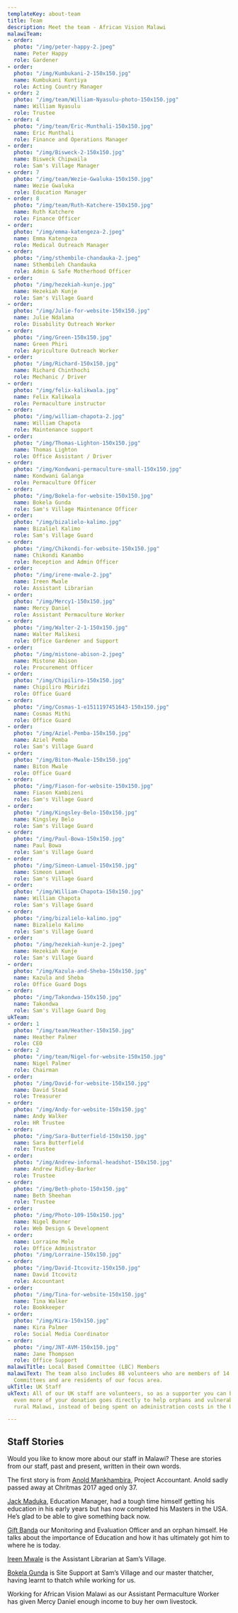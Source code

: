 ```yaml
---
templateKey: about-team
title: Team
description: Meet the team - African Vision Malawi
malawiTeam:
- order: 
  photo: "/img/peter-happy-2.jpeg"
  name: Peter Happy
  role: Gardener
- order: 
  photo: "/img/Kumbukani-2-150x150.jpg"
  name: Kumbukani Kuntiya
  role: Acting Country Manager
- order: 2
  photo: "/img/team/William-Nyasulu-photo-150x150.jpg"
  name: William Nyasulu
  role: Trustee
- order: 4
  photo: "/img/team/Eric-Munthali-150x150.jpg"
  name: Eric Munthali
  role: Finance and Operations Manager
- order: 
  photo: "/img/Bisweck-2-150x150.jpg"
  name: Bisweck Chipwaila
  role: Sam's Village Manager
- order: 7
  photo: "/img/team/Wezie-Gwaluka-150x150.jpg"
  name: Wezie Gwaluka
  role: Education Manager
- order: 8
  photo: "/img/team/Ruth-Katchere-150x150.jpg"
  name: Ruth Katchere
  role: Finance Officer
- order: 
  photo: "/img/emma-katengeza-2.jpeg"
  name: Emma Katengeza
  role: Medical Outreach Manager
- order: 
  photo: "/img/sthembile-chandauka-2.jpeg"
  name: Sthembileh Chandauka
  role: Admin & Safe Motherhood Officer
- order: 
  photo: "/img/hezekiah-kunje.jpg"
  name: Hezekiah Kunje
  role: Sam's Village Guard
- order: 
  photo: "/img/Julie-for-website-150x150.jpg"
  name: Julie Ndalama
  role: Disability Outreach Worker
- order: 
  photo: "/img/Green-150x150.jpg"
  name: Green Phiri
  role: Agriculture Outreach Worker
- order: 
  photo: "/img/Richard-150x150.jpg"
  name: Richard Chinthochi
  role: Mechanic / Driver
- order: 
  photo: "/img/felix-kalikwala.jpg"
  name: Felix Kalikwala
  role: Permaculture instructor
- order: 
  photo: "/img/william-chapota-2.jpg"
  name: William Chapota
  role: Maintenance support
- order: 
  photo: "/img/Thomas-Lighton-150x150.jpg"
  name: Thomas Lighton
  role: Office Assistant / Driver
- order: 
  photo: "/img/Kondwani-permaculture-small-150x150.jpg"
  name: Kondwani Galanga
  role: Permaculture Officer
- order: 
  photo: "/img/Bokela-for-website-150x150.jpg"
  name: Bokela Gunda
  role: Sam's Village Maintenance Officer
- order: 
  photo: "/img/bizalielo-kalimo.jpg"
  name: Bizaliel Kalimo
  role: Sam's Village Guard
- order: 
  photo: "/img/Chikondi-for-website-150x150.jpg"
  name: Chikondi Kanambo
  role: Reception and Admin Officer
- order: 
  photo: "/img/irene-mwale-2.jpg"
  name: Ireen Mwale
  role: Assistant Librarian
- order: 
  photo: "/img/Mercy1-150x150.jpg"
  name: Mercy Daniel
  role: Assistant Permaculture Worker
- order: 
  photo: "/img/Walter-2-1-150x150.jpg"
  name: Walter Malikesi
  role: Office Gardener and Support
- order: 
  photo: "/img/mistone-abison-2.jpeg"
  name: Mistone Abison
  role: Procurement Officer
- order: 
  photo: "/img/Chipiliro-150x150.jpg"
  name: Chipiliro Mbiridzi
  role: Office Guard
- order: 
  photo: "/img/Cosmas-1-e1511197451643-150x150.jpg"
  name: Cosmas Mithi
  role: Office Guard
- order: 
  photo: "/img/Aziel-Pemba-150x150.jpg"
  name: Aziel Pemba
  role: Sam's Village Guard
- order: 
  photo: "/img/Biton-Mwale-150x150.jpg"
  name: Biton Mwale
  role: Office Guard
- order: 
  photo: "/img/Fiason-for-website-150x150.jpg"
  name: Fiason Kambizeni
  role: Sam's Village Guard
- order: 
  photo: "/img/Kingsley-Belo-150x150.jpg"
  name: Kingsley Belo
  role: Sam's Village Guard
- order: 
  photo: "/img/Paul-Bowa-150x150.jpg"
  name: Paul Bowa
  role: Sam's Village Guard
- order: 
  photo: "/img/Simeon-Lamuel-150x150.jpg"
  name: Simeon Lamuel
  role: Sam's Village Guard
- order: 
  photo: "/img/William-Chapota-150x150.jpg"
  name: William Chapota
  role: Sam's Village Guard
- order: 
  photo: "/img/bizalielo-kalimo.jpg"
  name: Bizalielo Kalimo
  role: Sam's Village Guard
- order: 
  photo: "/img/hezekiah-kunje-2.jpeg"
  name: Hezekiah Kunje
  role: Sam's Village Guard
- order: 
  photo: "/img/Kazula-and-Sheba-150x150.jpg"
  name: Kazula and Sheba
  role: Office Guard Dogs
- order: 
  photo: "/img/Takondwa-150x150.jpg"
  name: Takondwa
  role: Sam's Village Guard Dog
ukTeam:
- order: 1
  photo: "/img/team/Heather-150x150.jpg"
  name: Heather Palmer
  role: CEO
- order: 2
  photo: "/img/team/Nigel-for-website-150x150.jpg"
  name: Nigel Palmer
  role: Chairman
- order: 
  photo: "/img/David-for-website-150x150.jpg"
  name: David Stead
  role: Treasurer
- order: 
  photo: "/img/Andy-for-website-150x150.jpg"
  name: Andy Walker
  role: HR Trustee
- order: 
  photo: "/img/Sara-Butterfield-150x150.jpg"
  name: Sara Butterfield
  role: Trustee
- order: 
  photo: "/img/Andrew-informal-headshot-150x150.jpg"
  name: Andrew Ridley-Barker
  role: Trustee
- order: 
  photo: "/img/Beth-photo-150x150.jpg"
  name: Beth Sheehan
  role: Trustee
- order: 
  photo: "/img/Photo-109-150x150.jpg"
  name: Nigel Bunner
  role: Web Design & Development
- order: 
  name: Lorraine Mole
  role: Office Administrator
  photo: "/img/Lorraine-150x150.jpg"
- order: 
  photo: "/img/David-Itcovitz-150x150.jpg"
  name: David Itcovitz
  role: Accountant
- order: 
  photo: "/img/Tina-for-website-150x150.jpg"
  name: Tina Walker
  role: Bookkeeper
- order: 
  photo: "/img/Kira-150x150.jpg"
  name: Kira Palmer
  role: Social Media Coordinator
- order: 
  photo: "/img/JNT-AVM-150x150.jpg"
  name: Jane Thompson
  role: Office Support
malawiTitle: Local Based Committee (LBC) Members
malawiText: The team also includes 88 volunteers who are members of 14 Locally Based
  Committees and are residents of our focus area.
ukTitle: UK Staff
ukText: All of our UK staff are volunteers, so as a supporter you can be sure that
  even more of your donation goes directly to help orphans and vulnerable people in
  rural Malawi, instead of being spent on administration costs in the UK.

---
```

## Staff Stories

Would you like to know more about our staff in Malawi? These are stories from our staff, past and present, written in their own words.

The first story is from [Anold Mankhambira](/about-us/team/staff-stories/anold-mankambira/), Project Accountant. Anold sadly passed away at Chritmas 2017 aged only 37.

[Jack Maduka](/about-us/team/staff-stories/jack-maduka/), Education Manager, had a tough time himself getting his education in his early years but has now completed his Masters in the USA. He’s glad to be able to give something back now.

[Gift Banda](/about-us/team/staff-stories/gift-banda/) our Monitoring and Evaluation Officer and an orphan himself. He talks about the importance of Education and how it has ultimately got him to where he is today.

[Ireen Mwale](/about-us/team/staff-stories/ireen-mwale/) is the Assistant Librarian at Sam’s Village.

[Bokela Gunda](/about-us/team/staff-stories/bokela-gunda/) is Site Support at Sam’s Village and our master thatcher, having learnt to thatch while working for us.

Working for African Vision Malawi as our Assistant Permaculture Worker has given Mercy Daniel enough income to buy her own livestock.